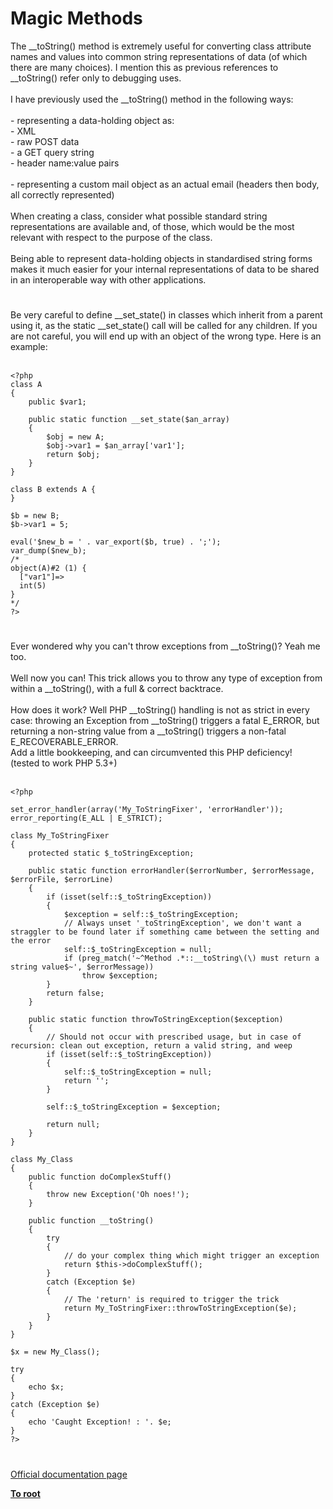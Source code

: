 # Magic Methods



The __toString() method is extremely useful for converting class attribute names and values into common string representations of data (of which there are many choices). I mention this as previous references to __toString() refer only to debugging uses.<br><br>I have previously used the __toString() method in the following ways:<br><br> - representing a data-holding object as:<br>   - XML<br>   - raw POST data<br>   - a GET query string<br>   - header name:value pairs<br><br> - representing a custom mail object as an actual email (headers then body, all correctly represented)<br><br>When creating a class, consider what possible standard string representations are available and, of those, which would be the most relevant with respect to the purpose of the class.<br><br>Being able to represent data-holding objects in standardised string forms makes it much easier for your internal representations of data to be shared in an interoperable way with other applications.  

#

Be very careful to define __set_state() in classes which inherit from a parent using it, as the static __set_state() call will be called for any children.  If you are not careful, you will end up with an object of the wrong type.  Here is an example:<br><br>

```
<?php
class A
{
    public $var1; 

    public static function __set_state($an_array)
    {
        $obj = new A;
        $obj->var1 = $an_array['var1'];  
        return $obj;
    }
}

class B extends A {
}

$b = new B;
$b->var1 = 5;

eval('$new_b = ' . var_export($b, true) . ';'); 
var_dump($new_b);
/*
object(A)#2 (1) {
  ["var1"]=>
  int(5)
}
*/
?>
```
  

#

Ever wondered why you can&apos;t throw exceptions from __toString()? Yeah me too. <br><br>Well now you can! This trick allows you to throw any type of exception from within a __toString(), with a full &amp; correct backtrace.<br><br>How does it work? Well PHP __toString() handling is not as strict in every case: throwing an Exception from __toString() triggers a fatal E_ERROR, but returning a non-string value from a __toString() triggers a non-fatal E_RECOVERABLE_ERROR. <br>Add a little bookkeeping, and can circumvented this PHP deficiency!<br>(tested to work PHP 5.3+)<br><br>

```
<?php

set_error_handler(array('My_ToStringFixer', 'errorHandler'));
error_reporting(E_ALL | E_STRICT);

class My_ToStringFixer
{
    protected static $_toStringException;

    public static function errorHandler($errorNumber, $errorMessage, $errorFile, $errorLine)
    {
        if (isset(self::$_toStringException))
        {
            $exception = self::$_toStringException;
            // Always unset '_toStringException', we don't want a straggler to be found later if something came between the setting and the error
            self::$_toStringException = null;
            if (preg_match('~^Method .*::__toString\(\) must return a string value$~', $errorMessage))
                throw $exception;
        }
        return false;
    }
    
    public static function throwToStringException($exception)
    {
        // Should not occur with prescribed usage, but in case of recursion: clean out exception, return a valid string, and weep
        if (isset(self::$_toStringException))
        {
            self::$_toStringException = null;
            return '';
        }

        self::$_toStringException = $exception;

        return null;
    }
}

class My_Class
{
    public function doComplexStuff()
    {
        throw new Exception('Oh noes!');
    }

    public function __toString()
    {
        try
        {
            // do your complex thing which might trigger an exception
            return $this->doComplexStuff();
        }
        catch (Exception $e)
        {
            // The 'return' is required to trigger the trick
            return My_ToStringFixer::throwToStringException($e);
        }
    }
}

$x = new My_Class();

try
{
    echo $x;
}
catch (Exception $e)
{
    echo 'Caught Exception! : '. $e;
}
?>
```
  

#

[Official documentation page](https://www.php.net/manual/en/language.oop5.magic.php)

**[To root](/README.md)**